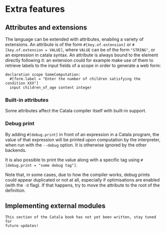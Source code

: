 # Extra features


<div id="tock" data-block_title="Features"></div>
<div id="tocw"></div>


## Attributes and extensions

The language can be extended with attributes, enabling a variety of extensions.
An attribute is of the form `#[key.of.extension]` or `#[key.of.extension = VALUE]`,
where `VALUE` can be of the form `"STRING"`, or an expression in catala syntax.
An attribute is always bound to the element directly following it: an extension
could for example make use of them to retrieve labels to the input fields of a
scope in order to generate a web form:

```catala
declaration scope SomeComputation:
  #[form.label = "Enter the number of children satisfying the condition XXX"]
  input children_of_age content integer
```

### Built-in attributes

Some attributes affect the Catala compiler itself with built-in support.

### Debug print

By adding `#[debug.print]` in front of an expression in a Catala program, the
value of that expression will be printed upon computation by the interpreter,
when run with the `--debug` option. It is otherwise ignored by the other
backends.

It is also possible to print the value along with a specific tag using
`#[debug.print = "some debug tag"]`.

Note that, in some cases, due to how the compiler works, debug prints could
appear duplicated or not at all, especially if optimisations are enabled (with
the `-O` flag). If that happens, try to move the attribute to the root of the
definition.

## Implementing external modules

~~~admonish danger title="Work in progress"
This section of the Catala book has not yet been written, stay tuned for
future updates!
~~~
